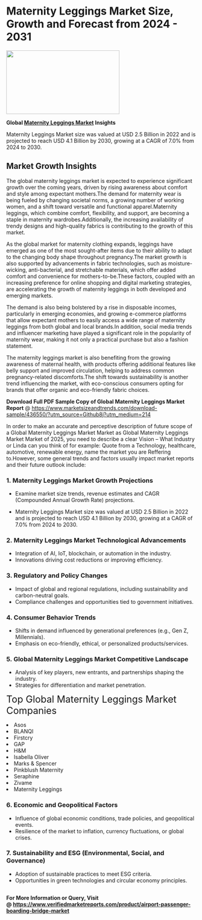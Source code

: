 <H1>Maternity Leggings Market Size, Growth and Forecast from 2024 - 2031</H1><img class="aligncenter size-medium wp-image-584254" src="https://thirdeyenews.in/wp-content/uploads/2024/09/Global-Market-Research-300x168.jpeg" alt="" width="300" height="168" /><p><strong>Global&nbsp;<a href="https://www.marketsizeandtrends.com/download-sample/436550/?utm_source=Github8j?utm_medium=214">Maternity Leggings Market</a> Insights</strong></p><p>Maternity Leggings Market size was valued at USD 2.5 Billion in 2022 and is projected to reach USD 4.1 Billion by 2030, growing at a CAGR of 7.0% from 2024 to 2030.</p><p><h2>Market Growth Insights</h2> <p>The global maternity leggings market is expected to experience significant growth over the coming years, driven by rising awareness about comfort and style among expectant mothers.The demand for maternity wear is being fueled by changing societal norms, a growing number of working women, and a shift toward versatile and functional apparel.Maternity leggings, which combine comfort, flexibility, and support, are becoming a staple in maternity wardrobes.Additionally, the increasing availability of trendy designs and high-quality fabrics is contributing to the growth of this market.</p> <p>As the global market for maternity clothing expands, leggings have emerged as one of the most sought-after items due to their ability to adapt to the changing body shape throughout pregnancy.The market growth is also supported by advancements in fabric technologies, such as moisture-wicking, anti-bacterial, and stretchable materials, which offer added comfort and convenience for mothers-to-be.These factors, coupled with an increasing preference for online shopping and digital marketing strategies, are accelerating the growth of maternity leggings in both developed and emerging markets.</p> <p>The demand is also being bolstered by a rise in disposable incomes, particularly in emerging economies, and growing e-commerce platforms that allow expectant mothers to easily access a wide range of maternity leggings from both global and local brands.In addition, social media trends and influencer marketing have played a significant role in the popularity of maternity wear, making it not only a practical purchase but also a fashion statement.</p> <p>The maternity leggings market is also benefiting from the growing awareness of maternal health, with products offering additional features like belly support and improved circulation, helping to address common pregnancy-related discomforts.The shift towards sustainability is another trend influencing the market, with eco-conscious consumers opting for brands that offer organic and eco-friendly fabric choices.</p> <p><span class=""><strong>Download Full PDF Sample Copy of Global Maternity Leggings Market Report</strong> @ <a href="https://www.marketsizeandtrends.com/download-sample/436550/?utm_source=Github8j?utm_medium=214" target="_blank">https://www.marketsizeandtrends.com/download-sample/436550/?utm_source=Github8j?utm_medium=214</a></span></p><p>In order to make an accurate and perceptive description of future scope of a Global&nbsp;Maternity Leggings Market Market as Global&nbsp;Maternity Leggings Market Market of 2025, you need to describe a clear Vision &ndash; What Industry or Linda can you think of for example: Quote from a Technology, healthcare, automotive, renewable energy, name the market you are Reffering to.However, some general trends and factors usually impact market reports and their future outlook include:</p><h3>1.&nbsp;<strong>Maternity Leggings Market Growth Projections</strong></h3><ul><li>Examine market size trends, revenue estimates and CAGR (Compounded Annual Growth Rate) projections.</li><li><p>Maternity Leggings Market size was valued at USD 2.5 Billion in 2022 and is projected to reach USD 4.1 Billion by 2030, growing at a CAGR of 7.0% from 2024 to 2030.</p></li></ul><h3>2.&nbsp;<strong>Maternity Leggings Market Technological Advancements</strong></h3><ul><li>Integration of AI, IoT, blockchain, or automation in the industry.</li><li>Innovations driving cost reductions or improving efficiency.</li></ul><h3>3.&nbsp;<strong>Regulatory and Policy Changes</strong></h3><ul><li>Impact of global and regional regulations, including sustainability and carbon-neutral goals.</li><li>Compliance challenges and opportunities tied to government initiatives.</li></ul><h3>4.&nbsp;<strong>Consumer Behavior Trends</strong></h3><ul><li>Shifts in demand influenced by generational preferences (e.g., Gen Z, Millennials).</li><li>Emphasis on eco-friendly, ethical, or personalized products/services.</li></ul><h3>5.&nbsp;<strong>Global Maternity Leggings Market Competitive Landscape</strong></h3><ul><li>Analysis of key players, new entrants, and partnerships shaping the industry.</li><li>Strategies for differentiation and market penetration.</li></ul><p data-pm-slice="1 1 []"><span style="color: inherit; font-family: inherit; font-size: 25px;">Top Global Maternity Leggings Market Companies</span></p><div class="" data-test-id=""><p><li>Asos</li><li> BLANQI</li><li> Firstcry</li><li> GAP</li><li> H&M</li><li> Isabella Oliver</li><li> Marks & Spencer</li><li> Pinkblush Maternity</li><li> Seraphine</li><li> Zivame</li><li> Maternity Leggings</li></p></div><h3>6.&nbsp;<strong>Economic and Geopolitical Factors</strong></h3><ul><li>Influence of global economic conditions, trade policies, and geopolitical events.</li><li>Resilience of the market to inflation, currency fluctuations, or global crises.</li></ul><h3>7.&nbsp;<strong>Sustainability and ESG (Environmental, Social, and Governance)</strong></h3><ul><li>Adoption of sustainable practices to meet ESG criteria.</li><li>Opportunities in green technologies and circular economy principles.</li></ul><h2><strong style="font-size: 14px;">For More Information or Query, Visit @&nbsp;</strong><a style="background-color: #ffffff; font-size: 14px;" href="https://www.marketsizeandtrends.com/report/maternity-leggings-market/" target="_blank">https://www.verifiedmarketreports.com/product/airport-passenger-boarding-bridge-market</a></h2>